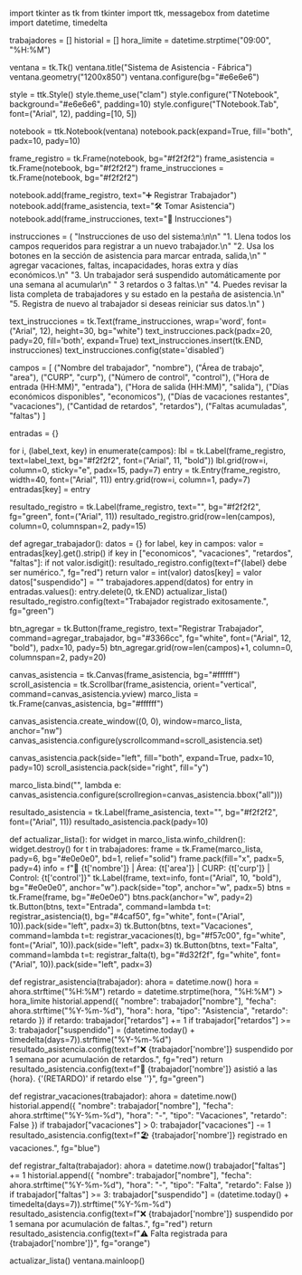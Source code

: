 import tkinter as tk
from tkinter import ttk, messagebox
from datetime import datetime, timedelta

trabajadores = []
historial = []
hora_limite = datetime.strptime("09:00", "%H:%M")

ventana = tk.Tk()
ventana.title("Sistema de Asistencia - Fábrica")
ventana.geometry("1200x850")
ventana.configure(bg="#e6e6e6")

style = ttk.Style()
style.theme_use("clam")
style.configure("TNotebook", background="#e6e6e6", padding=10)
style.configure("TNotebook.Tab", font=("Arial", 12), padding=[10, 5])

notebook = ttk.Notebook(ventana)
notebook.pack(expand=True, fill="both", padx=10, pady=10)

frame_registro = tk.Frame(notebook, bg="#f2f2f2")
frame_asistencia = tk.Frame(notebook, bg="#f2f2f2")
frame_instrucciones = tk.Frame(notebook, bg="#f2f2f2")

notebook.add(frame_registro, text="➕ Registrar Trabajador")
notebook.add(frame_asistencia, text="🛠️ Tomar Asistencia")
notebook.add(frame_instrucciones, text="📘 Instrucciones")

instrucciones = (
    "Instrucciones de uso del sistema:\n\n"
    "1. Llena todos los campos requeridos para registrar a un nuevo trabajador.\n"
    "2. Usa los botones en la sección de asistencia para marcar entrada, salida,\n"
    "   agregar vacaciones, faltas, incapacidades, horas extra y días económicos.\n"
    "3. Un trabajador será suspendido automáticamente por una semana al acumular\n"
    "   3 retardos o 3 faltas.\n"
    "4. Puedes revisar la lista completa de trabajadores y su estado en la pestaña de asistencia.\n"
    "5. Registra de nuevo al trabajador si deseas reiniciar sus datos.\n"
)

text_instrucciones = tk.Text(frame_instrucciones, wrap='word', font=("Arial", 12), height=30, bg="white")
text_instrucciones.pack(padx=20, pady=20, fill='both', expand=True)
text_instrucciones.insert(tk.END, instrucciones)
text_instrucciones.config(state='disabled')

campos = [
    ("Nombre del trabajador", "nombre"),
    ("Área de trabajo", "area"),
    ("CURP", "curp"),
    ("Número de control", "control"),
    ("Hora de entrada (HH:MM)", "entrada"),
    ("Hora de salida (HH:MM)", "salida"),
    ("Días económicos disponibles", "economicos"),
    ("Días de vacaciones restantes", "vacaciones"),
    ("Cantidad de retardos", "retardos"),
    ("Faltas acumuladas", "faltas")
]

entradas = {}

for i, (label_text, key) in enumerate(campos):
    lbl = tk.Label(frame_registro, text=label_text, bg="#f2f2f2", font=("Arial", 11, "bold"))
    lbl.grid(row=i, column=0, sticky="e", padx=15, pady=7)
    entry = tk.Entry(frame_registro, width=40, font=("Arial", 11))
    entry.grid(row=i, column=1, pady=7)
    entradas[key] = entry

resultado_registro = tk.Label(frame_registro, text="", bg="#f2f2f2", fg="green", font=("Arial", 11))
resultado_registro.grid(row=len(campos), column=0, columnspan=2, pady=15)

def agregar_trabajador():
    datos = {}
    for label, key in campos:
        valor = entradas[key].get().strip()
        if key in ["economicos", "vacaciones", "retardos", "faltas"]:
            if not valor.isdigit():
                resultado_registro.config(text=f"{label} debe ser numérico.", fg="red")
                return
            valor = int(valor)
        datos[key] = valor
        datos["suspendido"] = ""
    trabajadores.append(datos)
    for entry in entradas.values():
        entry.delete(0, tk.END)
    actualizar_lista()
    resultado_registro.config(text="Trabajador registrado exitosamente.", fg="green")

btn_agregar = tk.Button(frame_registro, text="Registrar Trabajador", command=agregar_trabajador, bg="#3366cc", fg="white", font=("Arial", 12, "bold"), padx=10, pady=5)
btn_agregar.grid(row=len(campos)+1, column=0, columnspan=2, pady=20)

canvas_asistencia = tk.Canvas(frame_asistencia, bg="#ffffff")
scroll_asistencia = tk.Scrollbar(frame_asistencia, orient="vertical", command=canvas_asistencia.yview)
marco_lista = tk.Frame(canvas_asistencia, bg="#ffffff")

canvas_asistencia.create_window((0, 0), window=marco_lista, anchor="nw")
canvas_asistencia.configure(yscrollcommand=scroll_asistencia.set)

canvas_asistencia.pack(side="left", fill="both", expand=True, padx=10, pady=10)
scroll_asistencia.pack(side="right", fill="y")

marco_lista.bind("<Configure>", lambda e: canvas_asistencia.configure(scrollregion=canvas_asistencia.bbox("all")))

resultado_asistencia = tk.Label(frame_asistencia, text="", bg="#f2f2f2", font=("Arial", 11))
resultado_asistencia.pack(pady=10)

def actualizar_lista():
    for widget in marco_lista.winfo_children():
        widget.destroy()
    for t in trabajadores:
        frame = tk.Frame(marco_lista, pady=6, bg="#e0e0e0", bd=1, relief="solid")
        frame.pack(fill="x", padx=5, pady=4)
        info = f"👷 {t['nombre']} | Área: {t['area']} | CURP: {t['curp']} | Control: {t['control']}"
        tk.Label(frame, text=info, font=("Arial", 10, "bold"), bg="#e0e0e0", anchor="w").pack(side="top", anchor="w", padx=5)
        btns = tk.Frame(frame, bg="#e0e0e0")
        btns.pack(anchor="w", pady=2)
        tk.Button(btns, text="Entrada", command=lambda t=t: registrar_asistencia(t), bg="#4caf50", fg="white", font=("Arial", 10)).pack(side="left", padx=3)
        tk.Button(btns, text="Vacaciones", command=lambda t=t: registrar_vacaciones(t), bg="#f57c00", fg="white", font=("Arial", 10)).pack(side="left", padx=3)
        tk.Button(btns, text="Falta", command=lambda t=t: registrar_falta(t), bg="#d32f2f", fg="white", font=("Arial", 10)).pack(side="left", padx=3)

def registrar_asistencia(trabajador):
    ahora = datetime.now()
    hora = ahora.strftime("%H:%M")
    retardo = datetime.strptime(hora, "%H:%M") > hora_limite
    historial.append({
        "nombre": trabajador["nombre"],
        "fecha": ahora.strftime("%Y-%m-%d"),
        "hora": hora,
        "tipo": "Asistencia",
        "retardo": retardo
    })
    if retardo:
        trabajador["retardos"] += 1
        if trabajador["retardos"] >= 3:
            trabajador["suspendido"] = (datetime.today() + timedelta(days=7)).strftime("%Y-%m-%d")
            resultado_asistencia.config(text=f"❌ {trabajador['nombre']} suspendido por 1 semana por acumulación de retardos.", fg="red")
            return
    resultado_asistencia.config(text=f"📌 {trabajador['nombre']} asistió a las {hora}. {'(RETARDO)' if retardo else ''}", fg="green")

def registrar_vacaciones(trabajador):
    ahora = datetime.now()
    historial.append({
        "nombre": trabajador["nombre"],
        "fecha": ahora.strftime("%Y-%m-%d"),
        "hora": "-",
        "tipo": "Vacaciones",
        "retardo": False
    })
    if trabajador["vacaciones"] > 0:
        trabajador["vacaciones"] -= 1
    resultado_asistencia.config(text=f"🏖️ {trabajador['nombre']} registrado en vacaciones.", fg="blue")

def registrar_falta(trabajador):
    ahora = datetime.now()
    trabajador["faltas"] += 1
    historial.append({
        "nombre": trabajador["nombre"],
        "fecha": ahora.strftime("%Y-%m-%d"),
        "hora": "-",
        "tipo": "Falta",
        "retardo": False
    })
    if trabajador["faltas"] >= 3:
        trabajador["suspendido"] = (datetime.today() + timedelta(days=7)).strftime("%Y-%m-%d")
        resultado_asistencia.config(text=f"❌ {trabajador['nombre']} suspendido por 1 semana por acumulación de faltas.", fg="red")
        return
    resultado_asistencia.config(text=f"⚠️ Falta registrada para {trabajador['nombre']}", fg="orange")

actualizar_lista()
ventana.mainloop()

